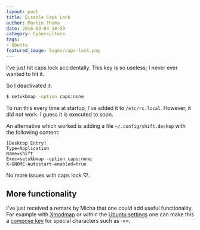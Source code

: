 ```yaml
---
layout: post
title: Disable Caps Lock
author: Martin Thoma
date: 2016-03-04 10:59
category: Cyberculture
tags:
- Ubuntu
featured_image: logos/caps-lock.png
---
```

I've just hit caps lock accidentally. This key is so useless; I never ever
wanted to hit it.

So I deactivated it:

```bash
$ setxkbmap -option caps:none
```

To run this every time at startup, I've added it to `/etc/rc.local`.
However, it did not work. I guess it is executed to soon.

An alternative which worked is adding a file `~/.config/shift.deskop` with the
following content:

```
[Desktop Entry]
Type=Application
Name=shift
Exec=setxkbmap -option caps:none
X-GNOME-Autostart-enabled=true
```


No more issues with caps lock ♡.


## More functionality

I've just received a remark by Micha that one could add useful functionality.
For example with [Xmodmap](https://github.com/rosetree/tildeslash/blob/master/.Xmodmap)
or within the [Ubuntu settings](https://help.ubuntu.com/stable/ubuntu-help/keyboard-shortcuts-set.html)
one can make this a [compose key](https://en.wikipedia.org/wiki/Compose_key)
for special characters such as ·×⋄.
